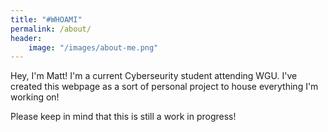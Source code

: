 ```yaml
---
title: "#WHOAMI"
permalink: /about/
header:
    image: "/images/about-me.png"
---
```


Hey, I'm Matt! I'm a current Cyberseurity student attending WGU. I've created this webpage as a sort of personal project to house everything I'm working on! 

Please keep in mind that this is still a work in progress!
